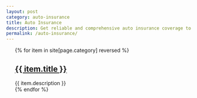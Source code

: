 ```yaml
---
layout: post
category: auto-insurance
title: Auto Insurance
description: Get reliable and comprehensive auto insurance coverage to protect yourself and your vehicle. Our experts provide in-depth guides and comparisons to help you find the right policy for your needs and budget.
permalink: /auto-insurance/
---
```


<ul>
{% for item in site[page.category] reversed %}
   <div class="post">
	<h2 class="post-title">
	  <a href="{{ item.url | absolute_url }}">
		{{ item.title }}
	  </a>
	</h2>
	{{ item.description  }}
  </div>
{% endfor %}
</ul>
